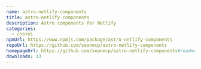 ```yaml
---
name: astro-netlify-components
title: astro-netlify-components
description: Astro components for Netlify
categories:
  - css+ui
npmUrl: https://www.npmjs.com/package/astro-netlify-components
repoUrl: https://github.com/seanmcp/astro-netlify-components
homepageUrl: https://github.com/seanmcp/astro-netlify-components#readme
downloads: 13
---
```

